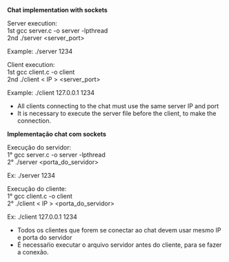 
<b>Chat implementation with sockets</b>

Server execution: </br>
1st gcc server.c -o server -lpthread </br>
2nd ./server <server_port> </br>

Example: ./server 1234

Client execution: </br>
1st gcc client.c -o client </br>
2nd ./client < IP > <server_port>

Example: ./client 127.0.0.1 1234

* All clients connecting to the chat must use the same server IP and port
* It is necessary to execute the server file before the client, to make the connection.


<b>Implementação chat com sockets</b>

Execução do servidor:</br>
1° gcc server.c -o server -lpthread</br>
2° ./server <porta_do_servidor></br>

Ex: ./server 1234

Execução do cliente:</br>
1° gcc client.c -o client</br>
2° ./client < IP > <porta_do_servidor>

Ex: ./client 127.0.0.1 1234

* Todos os clientes que forem se conectar ao chat devem usar mesmo IP e porta do servidor
* É necessaŕio executar o arquivo servidor antes do cliente, para se fazer a conexão.

